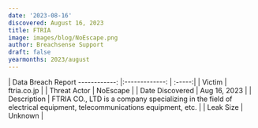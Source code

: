 ```yaml
---
date: '2023-08-16'
discovered: August 16, 2023
title: FTRIA
image: images/blog/NoEscape.png
author: Breachsense Support
draft: false
yearmonths: 2023/august
---
```



| Data Breach Report
------------:     |:-------------:    | :-----:|
| Victim      | ftria.co.jp      | 
| Threat Actor      |  NoEscape     | 
| Date Discovered      | Aug 16, 2023      | 
| Description      | FTRIA CO., LTD is a company specializing in the field of electrical equipment, telecommunications equipment, etc.      | 
| Leak Size      | Unknown      | 

